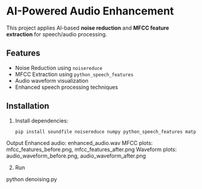 # AI-Powered Audio Enhancement
This project applies AI-based **noise reduction** and **MFCC feature extraction** for speech/audio processing.

## Features
- Noise Reduction using `noisereduce`
- MFCC Extraction using `python_speech_features`
- Audio waveform visualization
- Enhanced speech processing techniques

## Installation
1. Install dependencies:  
   ```sh
   pip install soundfile noisereduce numpy python_speech_features matplotlib

Output
Enhanced audio: enhanced_audio.wav
MFCC plots: mfcc_features_before.png, mfcc_features_after.png
Waveform plots: audio_waveform_before.png, audio_waveform_after.png

2. Run

python denoising.py
